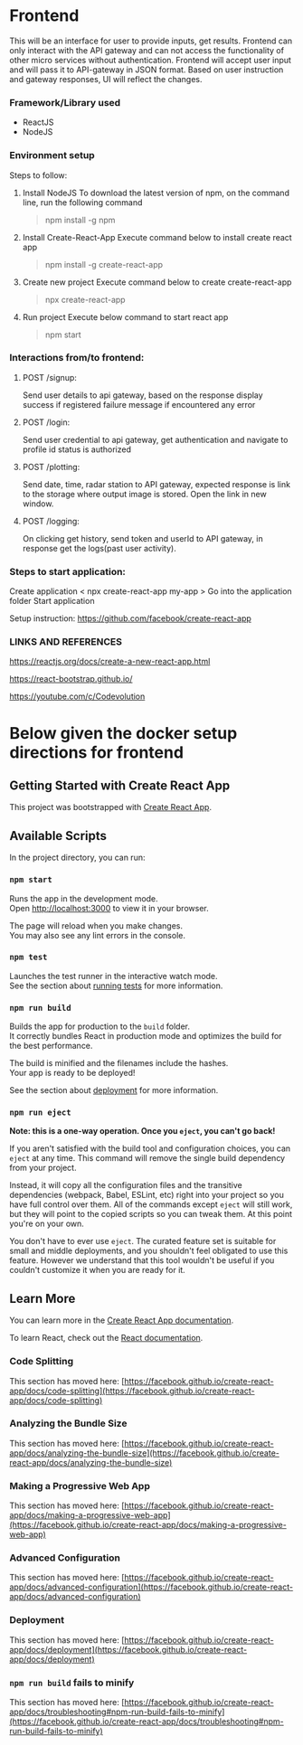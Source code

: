 # Frontend
This will be an interface for user to provide inputs, get results. Frontend can only interact with the API gateway and can not access the functionality of other micro services without authentication. Frontend will accept user input and will pass it to API-gateway in JSON format. Based on user instruction and gateway responses, UI will reflect the changes.

### Framework/Library used
- ReactJS
- NodeJS

### Environment setup

Steps to follow: 
1. Install NodeJS
	 To download the latest version of npm, on the command line, run the following command 
	 > npm install -g npm
	 
2. Install Create-React-App
	 Execute command below to install create react app 
	 > npm install -g create-react-app

3. Create new project
	 Execute command below to create create-react-app 
	 > npx create-react-app <project-name>

4. Run project
	 Execute below command to start react app
	 >npm start


### Interactions from/to frontend: 
1. POST /signup:
	
   Send user details to api gateway, based on the response display success if registered failure message if encountered any error 
2. POST /login:
	
   Send user credential to api gateway, get authentication and navigate to profile id status is authorized
3. POST /plotting:

   Send date, time, radar station to API gateway, expected response is link to the storage where output image is stored.  Open the link in new window.  	
4. POST /logging:
	
   On clicking get history, send token and userId to API gateway, in response get the logs(past user activity). 
    
  
### Steps to start application: 
Create application < npx create-react-app my-app >
Go into the application folder <cd my-app>
Start application <npm start>
	
	
Setup instruction:  https://github.com/facebook/create-react-app


### LINKS AND REFERENCES
	
https://reactjs.org/docs/create-a-new-react-app.html
	
https://react-bootstrap.github.io/ 
	
https://youtube.com/c/Codevolution 
  
	
	


  
  
# Below given the docker setup directions for frontend
  
## Getting Started with Create React App

This project was bootstrapped with [Create React App](https://github.com/facebook/create-react-app).

## Available Scripts

In the project directory, you can run:

### `npm start`

Runs the app in the development mode.\
Open [http://localhost:3000](http://localhost:3000) to view it in your browser.

The page will reload when you make changes.\
You may also see any lint errors in the console.

### `npm test`

Launches the test runner in the interactive watch mode.\
See the section about [running tests](https://facebook.github.io/create-react-app/docs/running-tests) for more information.

### `npm run build`

Builds the app for production to the `build` folder.\
It correctly bundles React in production mode and optimizes the build for the best performance.

The build is minified and the filenames include the hashes.\
Your app is ready to be deployed!

See the section about [deployment](https://facebook.github.io/create-react-app/docs/deployment) for more information.

### `npm run eject`

**Note: this is a one-way operation. Once you `eject`, you can't go back!**

If you aren't satisfied with the build tool and configuration choices, you can `eject` at any time. This command will remove the single build dependency from your project.

Instead, it will copy all the configuration files and the transitive dependencies (webpack, Babel, ESLint, etc) right into your project so you have full control over them. All of the commands except `eject` will still work, but they will point to the copied scripts so you can tweak them. At this point you're on your own.

You don't have to ever use `eject`. The curated feature set is suitable for small and middle deployments, and you shouldn't feel obligated to use this feature. However we understand that this tool wouldn't be useful if you couldn't customize it when you are ready for it.

## Learn More

You can learn more in the [Create React App documentation](https://facebook.github.io/create-react-app/docs/getting-started).

To learn React, check out the [React documentation](https://reactjs.org/).

### Code Splitting

This section has moved here: [https://facebook.github.io/create-react-app/docs/code-splitting](https://facebook.github.io/create-react-app/docs/code-splitting)

### Analyzing the Bundle Size

This section has moved here: [https://facebook.github.io/create-react-app/docs/analyzing-the-bundle-size](https://facebook.github.io/create-react-app/docs/analyzing-the-bundle-size)

### Making a Progressive Web App

This section has moved here: [https://facebook.github.io/create-react-app/docs/making-a-progressive-web-app](https://facebook.github.io/create-react-app/docs/making-a-progressive-web-app)

### Advanced Configuration

This section has moved here: [https://facebook.github.io/create-react-app/docs/advanced-configuration](https://facebook.github.io/create-react-app/docs/advanced-configuration)

### Deployment

This section has moved here: [https://facebook.github.io/create-react-app/docs/deployment](https://facebook.github.io/create-react-app/docs/deployment)

### `npm run build` fails to minify

This section has moved here: [https://facebook.github.io/create-react-app/docs/troubleshooting#npm-run-build-fails-to-minify](https://facebook.github.io/create-react-app/docs/troubleshooting#npm-run-build-fails-to-minify)
